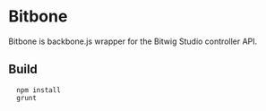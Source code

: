 Bitbone
================

Bitbone is backbone.js wrapper for the Bitwig Studio controller API.

## Build

```
  npm install
  grunt
```
